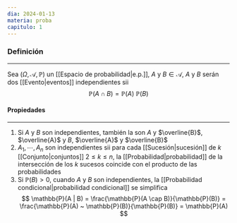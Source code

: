 ```yaml
---
dia: 2024-01-13
materia: proba
capitulo: 1
---
```

### Definición
---
Sea $(\Omega, \mathscr{A}, \mathbb{P})$ un [[Espacio de probabilidad|e.p.]], $A$ y $B \in \mathscr{A}$, $A$ y $B$ serán dos [[Evento|eventos]] independientes sii $$ \mathbb{P}(A \cap B) = \mathbb{P}(A) ~ \mathbb{P}(B) $$

#### Propiedades
---
1. Si $A$ y $B$ son independientes, también la son $A$ y $\overline{B}$, $\overline{A}$ y $B$, $\overline{A}$ y $\overline{B}$
2. $A_1, \cdots, A_n$ son independientes sii para cada [[Sucesión|sucesión]] de $k$ [[Conjunto|conjuntos]] $2 \le k \le n$, la [[Probabilidad|probabilidad]] de la intersección de los $k$ sucesos coincide con el producto de las probabilidades
3. Si $\mathbb{P}(B) > 0$, cuando $A$ y $B$ son independientes, la [[Probabilidad condicional|probabilidad condicional]] se simplifica $$ \mathbb{P}(A | B) = \frac{\mathbb{P}(A \cap B)}{\mathbb{P}(B)} = \frac{\mathbb{P}(A) ~ \mathbb{P}(B)}{\mathbb{P}(B)} = \mathbb{P}(A) $$